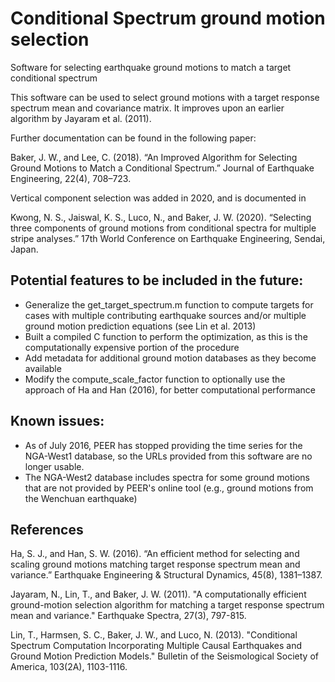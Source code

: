 # Conditional Spectrum ground motion selection
Software for selecting earthquake ground motions to match a target conditional spectrum

This software can be used to select ground motions with a target response spectrum mean and covariance matrix. It improves upon an earlier algorithm by Jayaram et al. (2011).

Further documentation can be found in the following paper:

Baker, J. W., and Lee, C. (2018). “An Improved Algorithm for Selecting Ground Motions to Match a Conditional Spectrum.” Journal of Earthquake Engineering, 22(4), 708–723.

Vertical component selection was added in 2020, and is documented in

Kwong, N. S., Jaiswal, K. S., Luco, N., and Baker, J. W. (2020). “Selecting three components of ground motions from conditional spectra for multiple stripe analyses.” 17th World Conference on Earthquake Engineering, Sendai, Japan.


## Potential features to be included in the future:
* Generalize the get_target_spectrum.m function to compute targets for cases with multiple contributing earthquake sources and/or multiple ground motion prediction equations (see Lin et al. 2013)
* Built a compiled C function to perform the optimization, as this is the computationally expensive portion of the procedure
* Add metadata for additional ground motion databases as they become available
* Modify the compute_scale_factor function to optionally use the approach of Ha and Han (2016), for better computational performance

## Known issues:
* As of July 2016, PEER has stopped providing the time series for the NGA-West1 database, so the URLs provided from this software are no longer usable.
* The NGA-West2 database includes spectra for some ground motions that are not provided by PEER's online tool (e.g., ground motions from the Wenchuan earthquake)

## References

Ha, S. J., and Han, S. W. (2016). “An efficient method for selecting and scaling ground motions matching target response spectrum mean and variance.” Earthquake Engineering & Structural Dynamics, 45(8), 1381–1387.

Jayaram, N., Lin, T., and Baker, J. W. (2011). "A computationally efficient ground-motion selection algorithm for matching a target response spectrum mean and variance." Earthquake Spectra, 27(3), 797-815.

Lin, T., Harmsen, S. C., Baker, J. W., and Luco, N. (2013). "Conditional Spectrum Computation Incorporating Multiple Causal Earthquakes and Ground Motion Prediction Models." Bulletin of the Seismological Society of America, 103(2A), 1103-1116.


